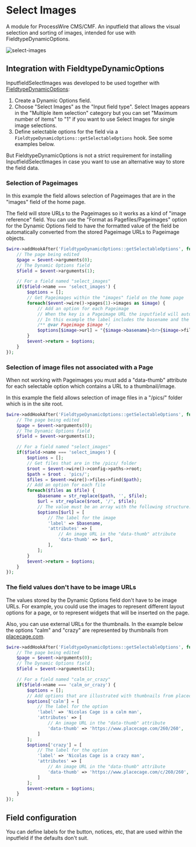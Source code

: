 # Select Images 

A module for ProcessWire CMS/CMF. An inputfield that allows the visual selection and sorting of images, intended for use with FieldtypeDynamicOptions.

![select-images](https://user-images.githubusercontent.com/1538852/115172433-6115b900-a119-11eb-8272-9363cc5f30ab.gif)

## Integration with FieldtypeDynamicOptions

InputfieldSelectImages was developed to be used together with [FieldtypeDynamicOptions](https://github.com/Toutouwai/FieldtypeDynamicOptions):

1. Create a Dynamic Options field.
2. Choose "Select Images" as the "Input field type". Select Images appears in the "Multiple item selection" category but you can set "Maximum number of items" to "1" if you want to use Select Images for single image selections.
3. Define selectable options for the field via a `FieldtypeDynamicOptions::getSelectableOptions` hook. See some examples below.

But FieldtypeDynamicOptions is not a strict requirement for installing InputfieldSelectImages in case you want to use an alternative way to store the field data.

### Selection of Pageimages

In this example the field allows selection of Pageimages that are in the "images" field of the home page.

The field will store URLs to the Pageimages so it works as a kind of "image reference" field. You can use the "Format as Pagefiles/Pageimages" option for the Dynamic Options field to have the formatted value of the field be automatically converted from the stored Pageimage URLs to Pageimage objects. 

```php
$wire->addHookAfter('FieldtypeDynamicOptions::getSelectableOptions', function(HookEvent $event) {
	// The page being edited
	$page = $event->arguments(0);
	// The Dynamic Options field
	$field = $event->arguments(1);

	// For a field named "select_images"
	if($field->name === 'select_images') {
		$options = [];
		// Get Pageimages within the "images" field on the home page
		foreach($event->wire()->pages(1)->images as $image) {
			// Add an option for each Pageimage
			// When the key is a Pageimage URL the inputfield will automatically create a thumbnail
			// In this example the label includes the basename and the filesize
			/** @var Pageimage $image */
			$options[$image->url] = "{$image->basename}<br>{$image->filesizeStr}";
		}
		$event->return = $options;
	}
});
```

### Selection of image files not associated with a Page

When not working with Pageimages you must add a "data-thumb" attribute for each selectable option which contains a URL to a thumbnail/image.

In this example the field allows selection of image files in a "/pics/" folder which is in the site root.

```php
$wire->addHookAfter('FieldtypeDynamicOptions::getSelectableOptions', function(HookEvent $event) {
	// The page being edited
	$page = $event->arguments(0);
	// The Dynamic Options field
	$field = $event->arguments(1);

	// For a field named "select_images"
	if($field->name === 'select_images') {
		$options = [];
		// Get files that are in the /pics/ folder
		$root = $event->wire()->config->paths->root;
		$path = $root . 'pics/';
		$files = $event->wire()->files->find($path);
		// Add an option for each file
		foreach($files as $file) {
			$basename = str_replace($path, '', $file);
			$url = str_replace($root, '/', $file);
			// The value must be an array with the following structure...
			$options[$url] = [
				// The label for the image
				'label' => $basename,
				'attributes' => [
					// An image URL in the "data-thumb" attribute
					'data-thumb' => $url,
				],
			];
		}
		$event->return = $options;
	}
});
```

### The field values don't have to be image URLs

The values stored by the Dynamic Options field don't have to be image URLs. For example, you could use the images to represent different layout options for a page, or to represent widgets that will be inserted on the page.

Also, you can use external URLs for the thumbnails. In the example below the options "calm" and "crazy" are represented by thumbnails from [placecage.com](https://www.placecage.com/).

```php
$wire->addHookAfter('FieldtypeDynamicOptions::getSelectableOptions', function(HookEvent $event) {
	// The page being edited
	$page = $event->arguments(0);
	// The Dynamic Options field
	$field = $event->arguments(1);

	// For a field named "calm_or_crazy"
	if($field->name === 'calm_or_crazy') {
		$options = [];
		// Add options that are illustrated with thumbnails from placecage.com
		$options['calm'] = [
			// The label for the option
			'label' => 'Nicolas Cage is a calm man',
			'attributes' => [
				// An image URL in the "data-thumb" attribute
				'data-thumb' => 'https://www.placecage.com/260/260',
			]
		];
		$options['crazy'] = [
			// The label for the option
			'label' => 'Nicolas Cage is a crazy man',
			'attributes' => [
				// An image URL in the "data-thumb" attribute
				'data-thumb' => 'https://www.placecage.com/c/260/260',
			]
		];
		$event->return = $options;
	}
});
```

## Field configuration

You can define labels for the button, notices, etc, that are used within the inputfield if the defaults don't suit.